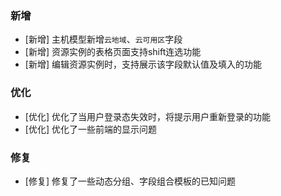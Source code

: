 ### 新增
- [新增] 主机模型新增`云地域`、`云可用区`字段
- [新增] 资源实例的表格页面支持shift连选功能
- [新增] 编辑资源实例时，支持展示该字段默认值及填入的功能

### 优化

- [优化] 优化了当用户登录态失效时，将提示用户重新登录的功能
- [优化] 优化了一些前端的显示问题

### 修复

- [修复] 修复了一些动态分组、字段组合模板的已知问题
